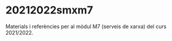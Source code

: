 # 20212022smxm7  

Materials i referències per al mòdul M7 (serveis de xarxa) del curs 2021/2022. 

